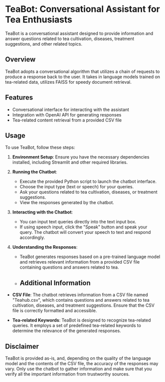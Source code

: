 # TeaBot: Conversational Assistant for Tea Enthusiasts

TeaBot is a conversational assistant designed to provide information and answer questions related to tea cultivation, diseases, treatment suggestions, and other related topics.

## Overview

TeaBot adopts a conversational algorithm that utilizes a chain of requests to produce a response back to the user. It takes in language models trained on tea-related data, utilizes FAISS for speedy document retrieval.

## Features

- Conversational interface for interacting with the assistant
- Integration with OpenAI API for generating responses
- Tea-related content retrieval from a provided CSV file

## Usage

To use TeaBot, follow these steps:

1. **Environment Setup**: Ensure you have the necessary dependencies installed, including Streamlit and other required libraries.

2. **Running the Chatbot**: 
    - Execute the provided Python script to launch the chatbot interface.
    - Choose the input type (text or speech) for your queries.
    - Ask your questions related to tea cultivation, diseases, or treatment suggestions.
    - View the responses generated by the chatbot.
3. **Interacting with the Chatbot**:
    - You can input text queries directly into the text input box.
    - If using speech input, click the "Speak" button and speak your query. The chatbot will convert your speech to text and respond accordingly.

4. **Understanding the Responses**:
    - TeaBot generates responses based on a pre-trained language model and retrieves relevant information from a provided CSV file containing questions and answers related to tea.
  
    - ## Additional Information

- **CSV File**: The chatbot retrieves information from a CSV file named "Teahub.csv", which contains questions and answers related to tea cultivation, diseases, and treatment suggestions. Ensure that the CSV file is correctly formatted and accessible.

- **Tea-related Keywords**: TeaBot is designed to recognize tea-related queries. It employs a set of predefined tea-related keywords to determine the relevance of the generated responses.

## Disclaimer

TeaBot is provided as-is, and, depending on the quality of the language model and the contents of the CSV file, the accuracy of the responses may vary. Only use the chatbot to gather information and make sure that you verify all the important information from trustworthy sources.

